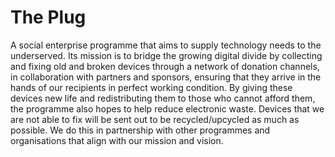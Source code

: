 # The Plug
A social enterprise programme that aims to supply technology needs to the underserved. Its mission is to bridge the growing digital divide by collecting and fixing old and broken devices through a network of donation channels, in collaboration with partners and sponsors, ensuring that they arrive in the hands of our recipients in perfect working condition.  By giving these devices new life and redistributing them to those who cannot afford them, the programme also hopes to help reduce electronic waste.  Devices that we are not able to fix will be sent out to be recycled/upcycled as much as possible. We do this in partnership with other programmes and organisations that align with our mission and vision.
